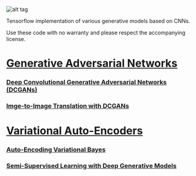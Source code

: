 ![alt tag](trained_models/VAE_MNIST/posterior_likelihood_evolution.gif)

Tensorflow implementation of various generative models based on CNNs. 

Use these code with no warranty and please respect the accompanying license.

# [**Generative Adversarial Networks**](GenerativeAdversarialNetworks)
### [**Deep Convolutional Generative Adversarial Networks (DCGANs)**](GenerativeAdversarialNetworks/DCGAN.ipynb)
### [**Imge-to-Image Translation with DCGANs**](GenerativeAdversarialNetworks/img2imgGAN.ipynb)

# [**Variational Auto-Encoders**](VariationalAutoEncoders)
### [**Auto-Encoding Variational Bayes**](VariationalAutoEncoders/VAE.ipynb)
### [**Semi-Supervised Learning with Deep Generative Models**](VariationalAutoEncoders/cVAE.ipynb)


